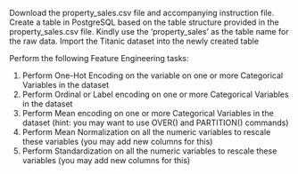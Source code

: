 Download the property_sales.csv file and accompanying instruction file.
Create a table in PostgreSQL based on the table structure provided in the property_sales.csv file. Kindly use the ‘property_sales’ as the table name for the raw data.
Import the Titanic dataset into the newly created table

Perform the following Feature Engineering tasks:

1. Perform One-Hot Encoding on the variable on one or more Categorical Variables in the dataset
2. Perform Ordinal or Label encoding on one or more Categorical Variables in the dataset
3. Perform Mean encoding on one or more Categorical Variables in the dataset (hint: you may want to use OVER() and PARTITION() commands)
4. Perform Mean Normalization on all the numeric variables to rescale these variables (you may add new columns for this)
5. Perform Standardization on all the numeric variables to rescale these variables (you may add new columns for this)
